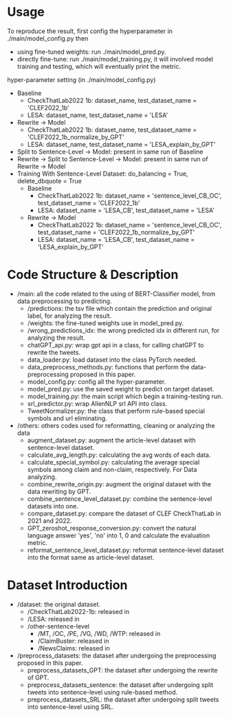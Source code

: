# Usage
To reproduce the result, first config the hyperparameter in ./main/model_config.py then
- using fine-tuned weights: run ./main/model_pred.py.
- directly fine-tune: run ./main/model_training.py, it will involved model training and testing, which will eventually print the metric.

hyper-parameter setting (in ./main/model_config.py)
- Baseline
  - CheckThatLab2022 1b: dataset_name, test_dataset_name = 'CLEF2022_1b'
  - LESA: dataset_name, test_dataset_name = 'LESA'
- Rewrite -> Model
  - CheckThatLab2022 1b: dataset_name, test_dataset_name = 'CLEF2022_1b_normalize_by_GPT'
  - LESA: dataset_name, test_dataset_name = 'LESA_explain_by_GPT'
- Split to Sentence-Level -> Model: present in same run of Baseline 
- Rewrite -> Split to Sentence-Level -> Model: present in same run of Rewrite -> Model
- Training With Sentence-Level Dataset: do_balancing = True, delete_dbquote = True
  - Baseline
    - CheckThatLab2022 1b: dataset_name = 'sentence_level_CB_OC', test_dataset_name = 'CLEF2022_1b'
    - LESA: dataset_name = 'LESA_CB', test_dataset_name = 'LESA'
  - Rewrite -> Model
    - CheckThatLab2022 1b: dataset_name = 'sentence_level_CB_OC', test_dataset_name = 'CLEF2022_1b_normalize_by_GPT'
    - LESA: dataset_name = 'LESA_CB', test_dataset_name = 'LESA_explain_by_GPT'


# Code Structure & Description
- /main: all the code related to the using of BERT-Classifier model, from data preprocessing to predicting.
  - /predictions: the tsv file which contain the prediction and original label, for analyzing the result.
  - /weights: the fine-tuned weights use in model_pred.py.
  - /wrong_predictions_idx: the wrong predicted idx in different run, for analyzing the result.
  - chatGPT_api.py: wrap gpt api in a class, for calling chatGPT to rewrite the tweets.
  - data_loader.py: load dataset into the class PyTorch needed.
  - data_preprocess_methods.py: functions that perform the data-preprocessing proposed in this paper.
  - model_config.py: config all the hyper-parameter.
  - model_pred.py: use the saved weight to predict on target dataset.
  - model_training.py: the main script which begin a training-testing run.
  - srl_predictor.py: wrap AllenNLP srl API into class.
  - TweetNormalizer.py: the class that perform rule-based special symbols and url eliminating. 
- /others: others codes used for reformatting, cleaning or analyzing the data
  - augment_dataset.py: augment the article-level dataset with sentence-level dataset.
  - calculate_avg_length.py: calculating the avg words of each data.
  - calculate_special_symbol.py: calculating the average special symbols among claim and non-claim, respectively. For Data analyzing.
  - combine_rewrite_origin.py: augment the original dataset with the data rewriting by GPT.
  - combine_sentence_level_dataset.py: combine the sentence-level datasets into one.
  - compare_dataset.py: compare the dataset of CLEF CheckThatLab in 2021 and 2022.
  - GPT_zeroshot_response_conversion.py: convert the natural language answer 'yes', 'no' into 1, 0 and calculate the evaluation metric.
  - reformat_sentence_level_dataset.py: reformat sentence-level dataset into the format same as article-level dataset.
  
  
# Dataset Introduction
- /dataset: the original dataset.
  - /CheckThatLab2022-1b: released in  
  - /LESA: released in 
  - /other-sentence-level
    - /MT, /OC, /PE, /VG, /WD, /WTP: released in 
    - /ClaimBuster: released in 
    - /NewsClaims: released in 
- /preprocess_datasets: the dataset after undergoing the preprocessing proposed in this paper.
  - preprocess_datasets_GPT: the dataset after undergoing the rewrite of GPT.
  - preprocess_datasets_sentence: the dataset after undergoing split tweets into sentence-level using rule-based method.
  - preprocess_datasets_SRL: the dataset after undergoing split tweets into sentence-level using SRL.